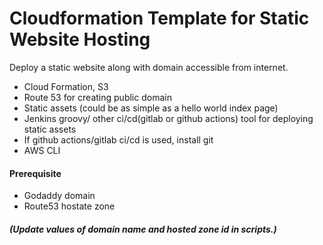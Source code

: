 
# Cloudformation Template for Static Website Hosting 

Deploy a static website along with domain accessible from internet.
- Cloud Formation, S3
- Route 53 for creating public domain
- Static assets (could be as simple as a hello world index page)
- Jenkins groovy/ other ci/cd(gitlab or github actions) tool for deploying static assets
- If github actions/gitlab ci/cd is used, install git
- AWS CLI

#### Prerequisite 
- Godaddy domain
- Route53 hostate zone
##### (Update values of domain name and hosted zone id in scripts.)









